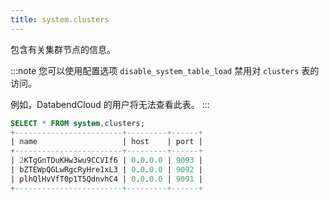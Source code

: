 ```yaml
---
title: system.clusters
---
```


包含有关集群节点的信息。

:::note
您可以使用配置选项 `disable_system_table_load` 禁用对 `clusters` 表的访问。

例如，DatabendCloud 的用户将无法查看此表。
:::

```sql
SELECT * FROM system.clusters;
+------------------------+---------+------+
| name                   | host    | port |
+------------------------+---------+------+
| 2KTgGnTDuKHw3wu9CCVIf6 | 0.0.0.0 | 9093 |
| bZTEWpQGLwRgcRyHre1xL3 | 0.0.0.0 | 9092 |
| plhQlHvVfT0p1T5QdnvhC4 | 0.0.0.0 | 9091 |
+------------------------+---------+------+
```
